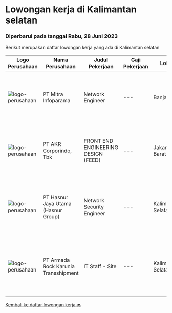 
  # Lowongan kerja di Kalimantan selatan

  ### Diperbarui pada tanggal Rabu, 28 Juni 2023

  Berikut merupakan daftar lowongan kerja yang ada di Kalimantan selatan

  |Logo Perusahaan | Nama Perusahaan | Judul Pekerjaan | Gaji Pekerjaan | Lokasi | Deskripsi | Tanggal diunggah | Pranala |
  | -------------- | --------------- | --------------- | --------- | --------- | -------------- | ------- | ----------- |
  |![logo-perusahaan](https://image-service-cdn.seek.com.au/94d991d927d91fb283851ecf56d08f593fa63713/ee4dce1061f3f616224767ad58cb2fc751b8d2dc)|PT Mitra Infoparama|Network Engineer|---|Banjarmasin|Pendidikan minimal SMK jurusan TKJ atau setara. Menguasai Network environment (SD - WAN, Radio point to point, MPLS, Firewall, Switching). Mengetahui...|Minggu, 25 Juni 2023|https://www.jobstreet.co.id/id/job/network-engineer-4375150?token=0~fc54b334-d87a-4cd8-b13c-13e312fa6219&sectionRank=1&jobId=jobstreet-id-job-4375150|
|![logo-perusahaan](https://image-service-cdn.seek.com.au/bfbfec10b99d0e4ba38820e5ba26ab07e2fa79ad/ee4dce1061f3f616224767ad58cb2fc751b8d2dc)|PT AKR Corporindo, Tbk|FRONT END ENGINEERING DESIGN (FEED)|---|Jakarta Barat|Job Description: Develop overall technical design and guidelines for asset construction &amp; review any technical work done by external parties...|Senin, 19 Juni 2023|https://www.jobstreet.co.id/id/job/front-end-engineering-design-feed-4376593?token=0~fc54b334-d87a-4cd8-b13c-13e312fa6219&sectionRank=2&jobId=jobstreet-id-job-4376593|
|![logo-perusahaan](https://image-service-cdn.seek.com.au/b33065d6ae1fba7a183a9b86aec06cb485406e70/ee4dce1061f3f616224767ad58cb2fc751b8d2dc)|PT Hasnur Jaya Utama (Hasnur Group)|Network Security Engineer|---|Kalimantan Selatan|PT. Hasnur Informasi Teknologi (IT Services) sedang membuka posisi"Network Security Engineer"Penempatan : Kalimantan Selatan/ JakartaKualifikasi...|Senin, 12 Juni 2023|https://www.jobstreet.co.id/id/job/network-security-engineer-4368902?token=0~fc54b334-d87a-4cd8-b13c-13e312fa6219&sectionRank=3&jobId=jobstreet-id-job-4368902|
|![logo-perusahaan](https://image-service-cdn.seek.com.au/177d45254608a5d3ba5b4c6cc1ae7d4a08cca59b/ee4dce1061f3f616224767ad58cb2fc751b8d2dc)|PT Armada Rock Karunia Transshipment|IT Staff - Site|---|Kalimantan Selatan|Job Descriptions: Assist and coordinate with the Head Office IT Team, on protecting, maintaining, and ensuring the IT system is running properly at...|Senin, 29 Mei 2023|https://www.jobstreet.co.id/id/job/it-staff-site-4352300?token=0~fc54b334-d87a-4cd8-b13c-13e312fa6219&sectionRank=4&jobId=jobstreet-id-job-4352300|


  [Kembali ke daftar lowongan kerja 🔙](../README.md#daftar-lowongan-kerja)
  